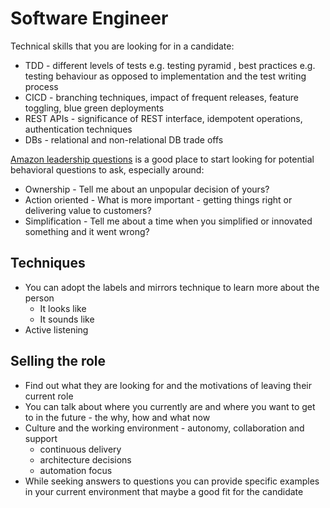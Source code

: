 # Software Engineer

Technical skills that you are looking for in a candidate:

* TDD - different levels of tests e.g. testing pyramid , best practices e.g. testing behaviour as opposed to implementation and the test writing process
* CICD - branching techniques, impact of frequent releases, feature toggling, blue green deployments
* REST APIs - significance of REST interface, idempotent operations, authentication techniques
* DBs - relational and non-relational DB trade offs

[Amazon leadership questions](https://www.yoreoyster.com/blog/amazon-leadership-principles-questions/) is a good place to start looking for potential behavioral questions to ask, especially around:

* Ownership - Tell me about an unpopular decision of yours?
* Action oriented - What is more important - getting things right or delivering value to customers?
* Simplification - Tell me about a time when you simplified or innovated something and it went wrong?

## Techniques

* You can adopt the labels and mirrors technique to learn more about the person
  * It looks like
  * It sounds like 
* Active listening

## Selling the role

* Find out what they are looking for and the motivations of leaving their current role
* You can talk about where you currently are and where you want to get to in the future - the why, how and what now
* Culture and the working environment - autonomy, collaboration and support
  * continuous delivery
  * architecture decisions
  * automation focus
* While seeking answers to questions you can provide specific examples in your current environment that maybe a good fit for the candidate
